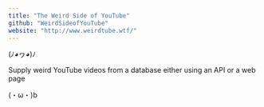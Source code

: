 ```yaml
---
title: "The Weird Side of YouTube"
github: "WeirdSideofYouTube"
website: "http://www.weirdtube.wtf/"
---
```


(ﾉ◕ヮ◕)ﾉ

Supply weird YouTube videos from a database either using an API or a web page

(・ω・)b
